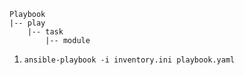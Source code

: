 ```
Playbook
|-- play
    |-- task
        |-- module
```

1. ```ansible-playbook -i inventory.ini playbook.yaml```